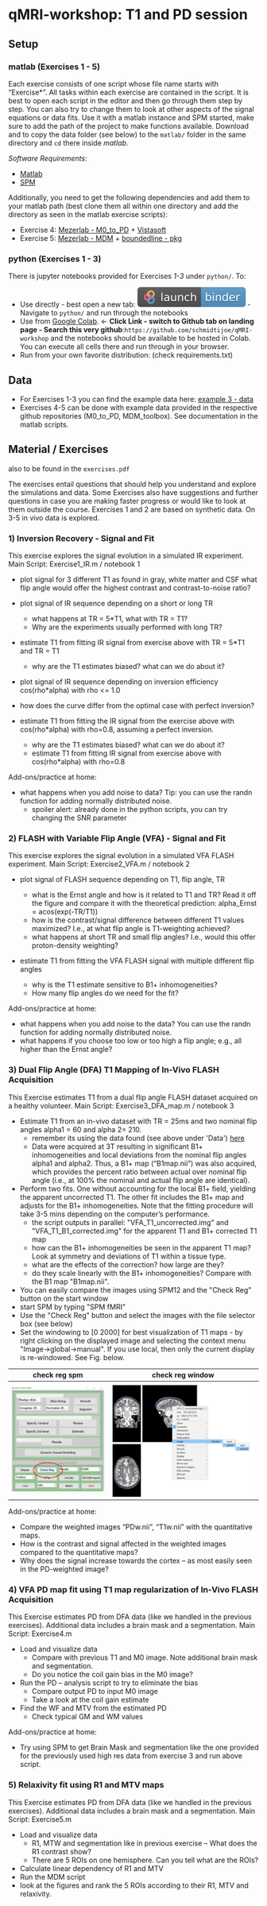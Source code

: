 # qMRI-workshop: T1 and PD session

## Setup

### matlab    (Exercises 1 - 5)
Each exercise consists of one script whose file name starts with “Exercise*”. All tasks within each exercise are contained in the script. It is best to open each script in the editor and then go through them step by step. You can also try to change them to look at other aspects of the signal equations or data fits.
Use it with a matlab instance and SPM started, make sure to add the path of the project to make functions available. Download and to copy the data folder (see below) to the `matlab/` folder in the same directory and `cd` there inside *matlab*.

*Software Requirements:* 
- [Matlab](http://www.mathworks.com/products/matlab/)
- [SPM](https://www.fil.ion.ucl.ac.uk/spm/software/download/)

Additionally, you need to get the following dependencies and add them to your matlab path (best clone them all within one directory and add the directory as seen in the matlab exercise scripts):
- Exercise 4: [Mezerlab - M0_to_PD](https://github.com/MezerLab/M0_to_PD) + [Vistasoft](https://github.com/vistalab/vistasoft)
- Exercise 5: [Mezerlab - MDM](https://github.com/MezerLab/MDM_toolbox) + [boundedline - pkg](https://github.com/kakearney/boundedline-pkg)

### python    (Exercises 1 - 3)
There is jupyter notebooks provided for Exercises *1-3* under `python/`.
To:
- Use directly - best open a new tab: [![Binder](/.binder/badge_logo.svg)](https://mybinder.org/v2/gh/schmidtijoe/qMRI-workshop/HEAD) - Navigate to `python/` and run through the notebooks
- Use from [Google Colab](https://colab.research.google.com). $\leftarrow$ **Click Link - switch to Github tab on landing page - Search this very github**:`https://github.com/schmidtijoe/qMRI-workshop` and the notebooks should be available to be hosted in Colab. You can execute all cells there and run through in your browser.
- Run from your own favorite distribution: (check requirements.txt)

## Data
- For Exercises 1-3 you can find the example data here: [example 3 - data](https://owncloud.gwdg.de/index.php/s/HoY0Kl4aNetZbJA)
- Exercises 4-5 can be done with example data provided in the respective github repositories (M0_to_PD, MDM_toolbox). See documentation in the matlab scripts.

## Material / Exercises
also to be found in the `exercises.pdf`

The exercises entail questions that should help you understand and explore the simulations and data.
Some Exercises also have suggestions and further questions in case you are making faster progress or would like to look at them outside the course.
Exercises 1 and 2 are based on synthetic data. On 3-5 in vivo data is explored.

### 1) **I**nversion **R**ecovery - Signal and Fit

This exercise explores the signal evolution in a simulated IR experiment.
Main Script: Exercise1_IR.m / notebook 1
- plot signal for 3 different T1 as found in gray, white matter and CSF what flip angle would offer the highest contrast and contrast-to-noise ratio?

- plot signal of IR sequence depending on a short or long TR
  - what happens at TR = 5*T1, what with TR = T1?
  - Why are the experiments usually performed with long TR?
  
- estimate T1 from fitting IR signal from exercise above with TR = 5*T1 and TR = T1
  - why are the T1 estimates biased? what can we do about it?

-	plot signal of IR sequence depending on inversion efficiency cos(rho*alpha) with rho <= 1.0
  - how does the curve differ from the optimal case with perfect inversion?

- estimate T1 from fitting the IR signal from the exercise above with cos(rho*alpha) with rho=0.8, assuming a perfect inversion.
  - why are the T1 estimates biased? what can we do about it?
  - estimate T1 from fitting IR signal from exercise above with cos(rho*alpha) with rho=0.8

Add-ons/practice at home:
- what happens when you add noise to data? Tip: you can use the randn function for adding normally distributed noise.
  - spoiler alert: already done in the python scripts, you can try changing the SNR parameter
  
### 2) FLASH with Variable Flip Angle (VFA) - Signal and Fit

This exercise explores the signal evolution in a simulated VFA FLASH experiment.
Main Script: Exercise2_VFA.m / notebook 2

- plot signal of FLASH sequence depending on T1, flip angle, TR
  - what is the Ernst angle and how is it related to T1 and TR? Read it off the figure and compare it with the theoretical prediction: alpha_Ernst = acos(exp(-TR/T1))
  - how is the contrast/signal difference between different T1 values maximized? I.e., at what flip angle is T1-weighting achieved?
  - what happens at short TR and small flip angles? I.e., would this offer proton-density weighting?

- estimate T1 from fitting the VFA FLASH signal with multiple different flip angles
  - why is the T1 estimate sensitive to B1+ inhomogeneities?
  - How many flip angles do we need for the fit?

Add-ons/practice at home:
- what happens when you add noise to the data? You can use the randn function for adding normally distributed noise.
- what happens if you choose too low or too high a flip angle; e.g., all higher than the Ernst angle?

### 3) Dual Flip Angle (DFA) T1 Mapping of In-Vivo FLASH Acquisition

This Exercise estimates T1 from a dual flip angle FLASH dataset acquired on a healthy volunteer. 
Main Script: Exercise3_DFA_map.m / notebook 3
 
- Estimate T1 from an in-vivo dataset with TR = 25ms and two nominal flip angles alpha1 = 60 and alpha 2= 210.
  - remember its using the data found (see above under 'Data') [here](https://owncloud.gwdg.de/index.php/s/HoY0Kl4aNetZbJA) 
  - Data were acquired at 3T resulting in significant B1+ inhomogeneities and local deviations from the nominal flip angles alpha1 and alpha2. Thus, a B1+ map (“B1map.nii”) was also acquired, which provides the percent ratio between actual over nominal flip angle (i.e., at 100% the nominal and actual flip angle are identical).
- Perform two fits. One without accounting for the local B1+ field, yielding the apparent uncorrected T1. The other fit includes the B1+ map and adjusts for the B1+ inhomogeneities. Note that the fitting procedure will take 3-5 mins depending on the computer’s performance.
  - the script outputs in parallel: "VFA_T1_uncorrected.img" and "VFA_T1_B1_corrected.img" for the apparent T1 and B1+ corrected T1 map
  - how can the B1+ inhomogeneities be seen in the apparent T1 map? Look at symmetry and deviations of T1 within a tissue type.
  - what are the effects of the correction? how large are they?
  - do they scale linearly with the B1+ inhomogeneities? Compare with the B1 map "B1map.nii".
-	You can easily compare the images using SPM12 and the "Check Reg" button on the start window
  - start SPM by typing "SPM fMRI"
  - Use the "Check Reg" button and select the images with the file selector box (see below)
  - Set the windowing to [0 2000] for best visualization of T1 maps - by right clicking on the displayed image and selecting the context menu "Image->global->manual". If you use local, then only the current display is re-windowed. See Fig. below.
  
 check reg spm            |  check reg window
:-------------------------:|:-------------------------:
![check_reg](./matlab/figs/check_reg.png)  |   ![check_reg_window](./matlab/figs/check_reg_2.png)
  
Add-ons/practice at home:
- Compare the weighted images “PDw.nii”, “T1w.nii” with the quantitative maps.
- How is the contrast and signal affected in the weighted images compared to the quantitative maps? 
- Why does the signal increase towards the cortex – as most easily seen in the PD-weighted image?

### 4)  VFA PD map fit using T1 map regularization of In-Vivo FLASH Acquisition
This Exercise estimates PD from DFA data (like we handled in the previous exercises). Additional data includes a brain mask and a segmentation.
Main Script: Exercise4.m

- Load and visualize data
    - Compare with previous T1 and M0 image. Note additional brain mask and segmentation.
    - Do you notice the coil gain bias in the M0 image?
-	Run the PD – analysis script to try to eliminate the bias
    - Compare output PD to input M0 image
    - Take a look at the coil gain estimate
- Find the WF and MTV from the estimated PD
    - Check typical GM and WM values

Add-ons/practice at home:
- Try using SPM to get Brain Mask and segmentation like the one provided for the previously used high res data from exercise 3 and run above script.

### 5) Relaxivity fit using R1 and MTV maps
This Exercise estimates PD from DFA data (like we handled in the previous exercises). Additional data includes a brain mask and a segmentation.
Main Script: Exercise5.m

- Load and visualize data
  - R1, MTW and segmentation like in previous exercise – What does the R1 contrast show?
  - There are 5 ROIs on one hemisphere. Can you tell what are the ROIs?
-	Calculate linear dependency of R1 and MTV
  - Run the MDM script
  - look at the figures and rank the 5 ROIs according to their R1, MTV and relaxivity.


